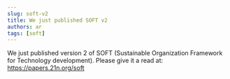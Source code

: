 ```yaml
---
slug: soft-v2
title: We just published SOFT v2
authors: ar
tags: [soft]
---
```

We just published version 2 of SOFT (Sustainable Organization Framework for Technology development). Please give it a read at: https://papers.21n.org/soft